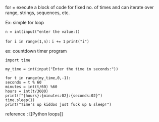 for = execute a block of code for fixed no. of times and can iterate over range, strings, sequences, etc. 

Ex: simple for loop

`n = int(input("enter the value:))`

`for i in range(1,n):`
     `i += 1`
     `print("i")`


ex: countdown timer program

`import time`  
  
`my_time = int(input("Enter the time in seconds:"))`  
  
`for t in range(my_time,0,-1):`  
    `seconds = t % 60`  
    `minutes = int(t/60) %60`  
    `hours = int(t/3600)`  
    `print(f"{hours}:{minutes:02}:{seconds:02}")`  
    `time.sleep(1)`  
`print("Time's up kiddos just fuck up & sleep!")`



reference : [[Python loops]]
